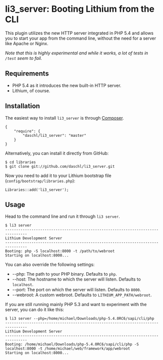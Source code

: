 li3_server: Booting Lithium from the CLI
========================================
This plugin utilizes the new HTTP server integrated in PHP 5.4 and allows you to start your app from the command line, without the need for a server like Apache or Nginx.

_Note that this is highly experimental and while it works, a lot of tests in `/test` seem to fail._

Requirements
------------
- PHP 5.4 as it introduces the new built-in HTTP server.
- Lithium, of course.

Installation
------------
The easiest way to install `li3_server` is through [Composer](http://packagist.org/about-composer). 

	{
		"require": {
			"daschl/li3_server": "master"
		}
	}

Alternatively, you can install it directly from GitHub:

	$ cd libraries
	$ git clone git://github.com/daschl/li3_server.git

Now you need to add it to your Lithium bootstrap file (`config/bootstrap/libraries.php`):

	Libraries::add('li3_server');

Usage
-----
Head to the command line and run it through `li3 server`.

	$ li3 server
	--------------------------------------------------------------------------------
	Lithium Development Server
	--------------------------------------------------------------------------------
	Booting: php -S localhost:8000 -t /path/to/webroot
	Starting on localhost:8000...

You can also override the following settings:

- --php: The path to your PHP binary. Defaults to `php`.
- --host: The hostname to which the server will listen. Defaults to `localhost`.
- --port: The port on which the server will listen. Defaults to `8000`.
- --webroot: A custom webroot. Defaults to `LITHIUM_APP_PATH/webroot`.

If you are still running mainly PHP 5.3 and want to experiment with the server, you can do it like this:

	$ li3 server --php=/home/michael/Downloads/php-5.4.0RC6/sapi/cli/php
	--------------------------------------------------------------------------------
	Lithium Development Server
	--------------------------------------------------------------------------------
	Booting: /home/michael/Downloads/php-5.4.0RC6/sapi/cli/php -S localhost:8000 -t /home/michael/web/framework/app/webroot
	Starting on localhost:8000...